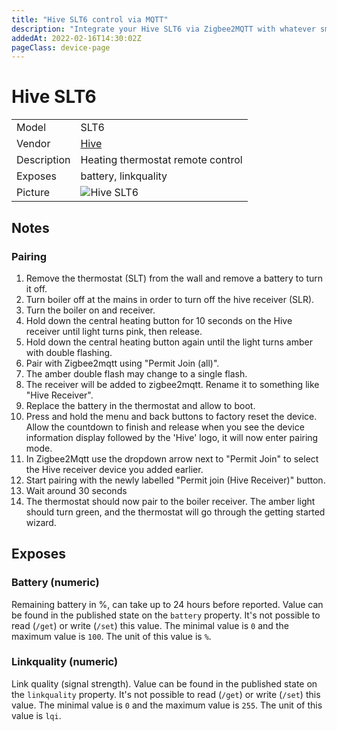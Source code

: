 ```yaml
---
title: "Hive SLT6 control via MQTT"
description: "Integrate your Hive SLT6 via Zigbee2MQTT with whatever smart home infrastructure you are using without the vendor's bridge or gateway."
addedAt: 2022-02-16T14:30:02Z
pageClass: device-page
---
```


<!-- !!!! -->
<!-- ATTENTION: This file is auto-generated through docgen! -->
<!-- You can only edit the "Notes"-Section between the two comment lines "Notes BEGIN" and "Notes END". -->
<!-- Do not use h1 or h2 heading within "## Notes"-Section. -->
<!-- !!!! -->

# Hive SLT6

|     |     |
|-----|-----|
| Model | SLT6  |
| Vendor  | [Hive](/supported-devices/#v=Hive)  |
| Description | Heating thermostat remote control |
| Exposes | battery, linkquality |
| Picture | ![Hive SLT6](https://www.zigbee2mqtt.io/images/devices/SLT6.jpg) |


<!-- Notes BEGIN: You can edit here. Add "## Notes" headline if not already present. -->
## Notes

### Pairing
1. Remove the thermostat (SLT) from the wall and remove a battery to turn it off.
2. Turn boiler off at the mains in order to turn off the hive receiver (SLR).
3. Turn the boiler on and receiver.
4. Hold down the central heating button for 10 seconds on the Hive receiver until light turns pink, then release.
5. Hold down the central heating button again until the light turns amber with double flashing.
6. Pair with Zigbee2mqtt using "Permit Join (all)".
7. The amber double flash may change to a single flash.
8. The receiver will be added to zigbee2mqtt. Rename it to something like "Hive Receiver".
9. Replace the battery in the thermostat and allow to boot.
10. Press and hold the menu and back buttons to factory reset the device. Allow the countdown to finish and release when you see the device information display followed by the 'Hive' logo, it will now enter pairing mode.
11. In Zigbee2Mqtt use the dropdown arrow next to "Permit Join" to select the Hive receiver device you added earlier.
12. Start pairing with the newly labelled "Permit join (Hive Receiver)" button.
13. Wait around 30 seconds
14. The thermostat should now pair to the boiler receiver. The amber light should turn green, and the thermostat will go through the getting started wizard.
<!-- Notes END: Do not edit below this line -->




## Exposes

### Battery (numeric)
Remaining battery in %, can take up to 24 hours before reported.
Value can be found in the published state on the `battery` property.
It's not possible to read (`/get`) or write (`/set`) this value.
The minimal value is `0` and the maximum value is `100`.
The unit of this value is `%`.

### Linkquality (numeric)
Link quality (signal strength).
Value can be found in the published state on the `linkquality` property.
It's not possible to read (`/get`) or write (`/set`) this value.
The minimal value is `0` and the maximum value is `255`.
The unit of this value is `lqi`.

